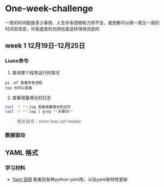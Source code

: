 # One-week-challenge

一周的时间能做多少事情，人生许多困顿和力所不及，我想都可以用一周又一周的时间去改变，毕竟虚度的光阴也是这样悄悄流逝的

## week 1  12月19日-12月25日



### Liunx命令

1. 查询某个程序运行的情况

```shell
ps -ef 查看所有进程
top 也可以查看 
```

2. 查看增量增长的日志

```bash
tail -f **.log 查看增量增长的文件
tail -f **.log | grep **关键词**
```

> 相关指令：more less cat header

### 数据驱动

## YAML 格式

### 学习材料

* [Yaml 官网](https://yamlrg/)
    能看到各种python yaml库，以及yaml新特性更新
